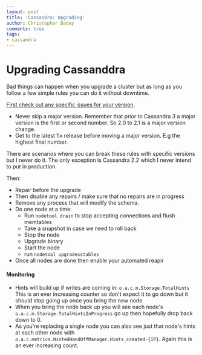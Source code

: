 ```yaml
---
layout: post
title: 'Cassandra: Upgrading'
author: Christopher Batey
comments: true
tags:
- cassandra
---
```

# Upgrading Cassanddra

Bad things can happen when you upgrade a cluster but as long as you follow a few simple rules you can do it without downtime.

[First check out any specific issues for your version](http://docs.datastax.com/en/latest-upgrade/upgrade/cassandra/upgradeCassandra_g.html).

* Never skip a major version. Remember that prior to Cassandra 3 a major version is the first or second number. So 2.0 to 2.1 is a major version change.
* Get to the latest fix release before moving a major version. E.g the highest final number.

There are scenarios where you can break these rules with specific versions but I never do it. The only exception is Cassandra 2.2 which I never intend to put in production.

Then:

* Repair before the upgrade
* Then disable any repairs / make sure that no repairs are in progress
* Remove any process that will modify the schema.
* Do one node at a time:
  * Run `nodetool drain` to stop accepting connections and flush memtables
  * Take a snapshot in case we need to roll back
  * Stop the node
  * Upgrade binary
  * Start the node
  * run `nodetool upgradesstables`
* Once all nodes are done then enable your automated reapir

#### Monitoring
* Hints will build up if writes are coming in: `o.a.c.m.Storage.TotalHints` This is an ever increasing counter so don't expect it to go down but it should stop going up once you bring the new node 
* When you bring the node back up you will see each node's  `o.a.c.m.Storage.TotalHintsInProgress` go up then hopefully drop back down to 0.
* As you're replacing a single node you can also see just that node's hints at each other node with `o.a.c.metrics.HintedHandOffManager.Hints_created-{IP}`. Again this is an ever increasing count.

